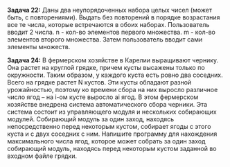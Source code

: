 **Задача 22:** Даны два неупорядоченных набора целых чисел (может быть, с повторениями). Выдать без повторений в порядке возрастания все те числа, которые встречаются в обоих наборах.
Пользователь вводит 2 числа. n - кол-во элементов первого множества. m - кол-во элементов второго множества. Затем пользователь вводит сами элементы множеств.

**Задача 24:** В фермерском хозяйстве в Карелии выращивают чернику. Она растет на круглой грядке, причем кусты высажены только по окружности. Таким образом, у каждого куста есть ровно два соседних. Всего на грядке растет N кустов.
Эти кусты обладают разной урожайностью, поэтому ко времени сбора на них выросло различное число ягод – на i-ом кусте выросло ai ягод.
В этом фермерском хозяйстве внедрена система автоматического сбора черники. Эта система состоит из управляющего модуля и нескольких собирающих модулей. Собирающий модуль за один заход, находясь непосредственно перед некоторым кустом, собирает ягоды с этого куста и с двух соседних с ним.
Напишите программу для нахождения максимального числа ягод, которое может собрать за один заход собирающий модуль, находясь перед некоторым кустом заданной во входном файле грядки.
